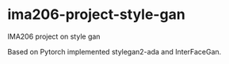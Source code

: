 # ima206-project-style-gan
IMA206 project on style gan

Based on Pytorch implemented stylegan2-ada and InterFaceGan.